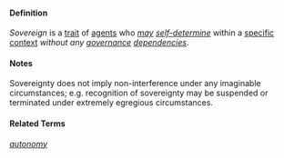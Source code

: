#### Definition

*Sovereign* is a [trait](https://github.com/gcassel/Modular-Organization-Terminology/blob/master/terms/trait.md) of [agents](https://github.com/gcassel/Modular-Organization-Terminology/blob/master/terms/agent.md) who *[may](https://github.com/gcassel/Modular-Organization-Terminology/blob/master/terms/may.md) [self-determine](https://github.com/gcassel/Modular-Organization-Terminology/blob/master/terms/self-determine.md)* within a [specific](https://github.com/gcassel/Modular-Organization-Terminology/blob/master/terms/specific.md) [context](https://github.com/gcassel/Modular-Organization-Terminology/blob/master/terms/context.md) *without any [governance](https://github.com/gcassel/Modular-Organization-Terminology/blob/master/terms/govern.md) [dependencies](https://github.com/gcassel/Modular-Organization-Terminology/blob/master/terms/depend.md)*.

#### Notes

Sovereignty does not imply non-interference under any imaginable circumstances; e.g. recognition of sovereignty may be suspended or terminated under extremely egregious circumstances.  

#### Related Terms
*[autonomy](https://github.com/gcassel/Modular-Organization-Terminology/blob/master/terms/autonomy.md)*
